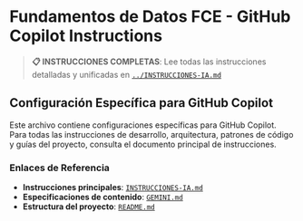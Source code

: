 # Fundamentos de Datos FCE - GitHub Copilot Instructions

> **📋 INSTRUCCIONES COMPLETAS**: Lee todas las instrucciones detalladas y unificadas en [`../INSTRUCCIONES-IA.md`](../INSTRUCCIONES-IA.md)

## Configuración Específica para GitHub Copilot

Este archivo contiene configuraciones específicas para GitHub Copilot. Para todas las instrucciones de desarrollo, arquitectura, patrones de código y guías del proyecto, consulta el documento principal de instrucciones.

### Enlaces de Referencia
- **Instrucciones principales**: [`INSTRUCCIONES-IA.md`](../INSTRUCCIONES-IA.md)
- **Especificaciones de contenido**: [`GEMINI.md`](../GEMINI.md)
- **Estructura del proyecto**: [`README.md`](../README.md)
